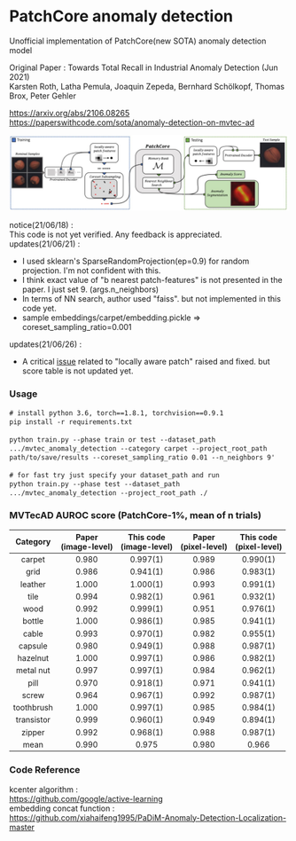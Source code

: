# PatchCore anomaly detection
Unofficial implementation of PatchCore(new SOTA) anomaly detection model


Original Paper : 
Towards Total Recall in Industrial Anomaly Detection (Jun 2021)  
Karsten Roth, Latha Pemula, Joaquin Zepeda, Bernhard Schölkopf, Thomas Brox, Peter Gehler  


https://arxiv.org/abs/2106.08265  
https://paperswithcode.com/sota/anomaly-detection-on-mvtec-ad

![plot](./capture/capture.jpg)


notice(21/06/18) :  
This code is not yet verified. Any feedback is appreciated.  
updates(21/06/21) :  
- I used sklearn's SparseRandomProjection(ep=0.9) for random projection. I'm not confident with this.
- I think exact value of "b nearest patch-features" is not presented in the paper. I just set 9. (args.n_neighbors)  
- In terms of NN search, author used "faiss". but not implemented in this code yet. 
- sample embeddings/carpet/embedding.pickle => coreset_sampling_ratio=0.001  

updates(21/06/26) :  
- A critical [issue](https://github.com/hcw-00/PatchCore_anomaly_detection/issues/3#issue-930229038) related to "locally aware patch" raised and fixed. but score table is not updated yet. 

### Usage 
~~~
# install python 3.6, torch==1.8.1, torchvision==0.9.1
pip install -r requirements.txt

python train.py --phase train or test --dataset_path .../mvtec_anomaly_detection --category carpet --project_root_path path/to/save/results --coreset_sampling_ratio 0.01 --n_neighbors 9'

# for fast try just specify your dataset_path and run
python train.py --phase test --dataset_path .../mvtec_anomaly_detection --project_root_path ./
~~~

### MVTecAD AUROC score (PatchCore-1%, mean of n trials)
| Category | Paper<br>(image-level) | This code<br>(image-level) | Paper<br>(pixel-level) | This code<br>(pixel-level) |
| :-----: | :-: | :-: | :-: | :-: |
| carpet | 0.980 | 0.997(1) | 0.989 | 0.990(1) |
| grid | 0.986 | 0.941(1) | 0.986 | 0.983(1) |
| leather | 1.000 | 1.000(1) | 0.993 | 0.991(1) |
| tile | 0.994 | 0.982(1) | 0.961 | 0.932(1) |
| wood | 0.992 | 0.999(1) | 0.951 | 0.976(1) |
| bottle | 1.000 | 0.986(1) | 0.985 | 0.941(1) |
| cable | 0.993 | 0.970(1) | 0.982 | 0.955(1) |
| capsule | 0.980 | 0.949(1) | 0.988 | 0.987(1) |
| hazelnut | 1.000 | 0.997(1) | 0.986 | 0.982(1) |
| metal nut | 0.997 | 0.997(1) | 0.984 | 0.962(1) |
| pill | 0.970 | 0.918(1) | 0.971 | 0.941(1) |
| screw | 0.964 | 0.967(1) | 0.992 | 0.987(1) |
| toothbrush | 1.000 | 0.997(1) | 0.985 | 0.984(1) |
| transistor | 0.999 | 0.960(1) | 0.949 | 0.894(1) |
| zipper | 0.992 | 0.968(1) | 0.988 | 0.987(1) |
| mean | 0.990 | 0.975 | 0.980 | 0.966 |

### Code Reference
kcenter algorithm :  
https://github.com/google/active-learning  
embedding concat function :  
https://github.com/xiahaifeng1995/PaDiM-Anomaly-Detection-Localization-master
